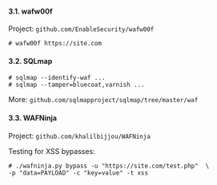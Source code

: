 #### 3.1. wafw00f

Project: `github.com/EnableSecurity/wafw00f`

```
# wafw00f https://site.com
```

#### 3.2. SQLmap

```
# sqlmap --identify-waf ...
# sqlmap --tamper=bluecoat,varnish ...
```
More: `github.com/sqlmapproject/sqlmap/tree/master/waf`


#### 3.3. WAFNinja

Project: `github.com/khalilbijjou/WAFNinja`

Testing for XSS bypasses:
```
# ./wafninja.py bypass -u "https://site.com/test.php"  \
-p "data=PAYLOAD" -c "key=value" -t xss
```
